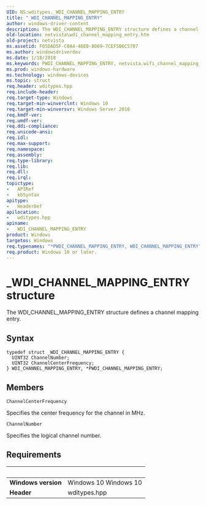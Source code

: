 ```yaml
---
UID: NS:wditypes._WDI_CHANNEL_MAPPING_ENTRY
title: "_WDI_CHANNEL_MAPPING_ENTRY"
author: windows-driver-content
description: The WDI_CHANNEL_MAPPING_ENTRY structure defines a channel mapping entry.
old-location: netvista\wdi_channel_mapping_entry.htm
old-project: netvista
ms.assetid: F05DAD5F-C0A4-46E0-8069-7CEF5B6C5707
ms.author: windowsdriverdev
ms.date: 1/18/2018
ms.keywords: PWDI_CHANNEL_MAPPING_ENTRY, netvista.wifi_channel_mapping_entry, PWDI_CHANNEL_MAPPING_ENTRY structure pointer [Device and Driver Installation], wditypes/WDI_CHANNEL_MAPPING_ENTRY, netvista.wdi_channel_mapping_entry, WDI_CHANNEL_MAPPING_ENTRY, WDI_CHANNEL_MAPPING_ENTRY structure [Device and Driver Installation], _WDI_CHANNEL_MAPPING_ENTRY, *PWDI_CHANNEL_MAPPING_ENTRY, wditypes/PWDI_CHANNEL_MAPPING_ENTRY
ms.prod: windows-hardware
ms.technology: windows-devices
ms.topic: struct
req.header: wditypes.hpp
req.include-header: 
req.target-type: Windows
req.target-min-winverclnt: Windows 10
req.target-min-winversvr: Windows Server 2016
req.kmdf-ver: 
req.umdf-ver: 
req.ddi-compliance: 
req.unicode-ansi: 
req.idl: 
req.max-support: 
req.namespace: 
req.assembly: 
req.type-library: 
req.lib: 
req.dll: 
req.irql: 
topictype:
-	APIRef
-	kbSyntax
apitype:
-	HeaderDef
apilocation:
-	wditypes.hpp
apiname:
-	WDI_CHANNEL_MAPPING_ENTRY
product: Windows
targetos: Windows
req.typenames: "*PWDI_CHANNEL_MAPPING_ENTRY, WDI_CHANNEL_MAPPING_ENTRY"
req.product: Windows 10 or later.
---
```


# _WDI_CHANNEL_MAPPING_ENTRY structure
The 
  WDI_CHANNEL_MAPPING_ENTRY structure defines a channel mapping entry.

## Syntax
````
typedef struct _WDI_CHANNEL_MAPPING_ENTRY {
  UINT32 ChannelNumber;
  UINT32 ChannelCenterFrequency;
} WDI_CHANNEL_MAPPING_ENTRY, *PWDI_CHANNEL_MAPPING_ENTRY;
````

## Members


`ChannelCenterFrequency`

Specifies the center frequency for the channel in MHz.

`ChannelNumber`

Specifies the logical channel number.


## Requirements
| &nbsp; | &nbsp; |
| ---- |:---- |
| **Windows version** | Windows 10 Windows 10 |
| **Header** | wditypes.hpp |
